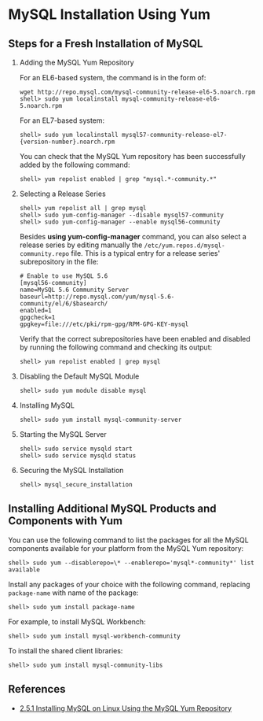 # MySQL Installation Using Yum

## Steps for a Fresh Installation of MySQL
1. Adding the MySQL Yum Repository

    For an EL6-based system, the command is in the form of:
    ```
    wget http://repo.mysql.com/mysql-community-release-el6-5.noarch.rpm
    shell> sudo yum localinstall mysql-community-release-el6-5.noarch.rpm
    ```
    For an EL7-based system:
    ```
    shell> sudo yum localinstall mysql57-community-release-el7-{version-number}.noarch.rpm
    ```
    You can check that the MySQL Yum repository has been successfully added by the following command:
    ```
    shell> yum repolist enabled | grep "mysql.*-community.*"
    ```
2. Selecting a Release Series
    ```
    shell> yum repolist all | grep mysql
    shell> sudo yum-config-manager --disable mysql57-community
    shell> sudo yum-config-manager --enable mysql56-community
    ```
    Besides **using yum-config-manager** command, you can also select a release series by editing manually the `/etc/yum.repos.d/mysql-community.repo` file. This is a typical entry for a release series' subrepository in the file:
    ```
    # Enable to use MySQL 5.6
    [mysql56-community]
    name=MySQL 5.6 Community Server
    baseurl=http://repo.mysql.com/yum/mysql-5.6-community/el/6/$basearch/
    enabled=1
    gpgcheck=1
    gpgkey=file:///etc/pki/rpm-gpg/RPM-GPG-KEY-mysql
    ```
    Verify that the correct subrepositories have been enabled and disabled by running the following command and checking its output:
    ```
    shell> yum repolist enabled | grep mysql
    ```
3. Disabling the Default MySQL Module
    ```
    shell> sudo yum module disable mysql
    ```
4. Installing MySQL
    ```
    shell> sudo yum install mysql-community-server
    ```
5. Starting the MySQL Server
    ```
    shell> sudo service mysqld start
    shell> sudo service mysqld status
    ```
6. Securing the MySQL Installation
    ```
    shell> mysql_secure_installation
    ```

## Installing Additional MySQL Products and Components with Yum
You can use the following command to list the packages for all the MySQL components available for your platform from the MySQL Yum repository:
```
shell> sudo yum --disablerepo=\* --enablerepo='mysql*-community*' list available
```
Install any packages of your choice with the following command, replacing `package-name` with name of the package:
```
shell> sudo yum install package-name
```
For example, to install MySQL Workbench:
```
shell> sudo yum install mysql-workbench-community
```
To install the shared client libraries:
```
shell> sudo yum install mysql-community-libs
```

## References
- [2.5.1 Installing MySQL on Linux Using the MySQL Yum Repository](https://dev.mysql.com/doc/refman/5.6/en/linux-installation-yum-repo.html)